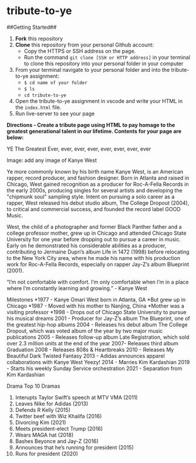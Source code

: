 
# tribute-to-ye


##Getting Started##
1. **Fork** this repository
2. **Clone** this repository from your personal Github account:
    - Copy the HTTPS or SSH address on the page.
    - Run the command `git clone [SSH or HTTP address]` in your terminal to clone this repository into your personal folder in  your computer 
3. From your terminal navigate to your personal folder and into the tribute-to-ye assignment:
    - `$ cd name of your folder`
    - `$ ls` 
    - `cd tribute-to-ye`
4. Open the tribute-to-ye assignment in vscode and write your HTML in the `index.html` file.
5. Run live-server to see your page


**Directions - Create a tribute page using HTML to pay homage to the greatest generational talent in our lifetime.
Contents for your page are below:**

YE
The Greatest Ever, ever, ever, ever, ever, ever, ever, ever
 
Image: add any image of Kanye West
 
Ye more commonly known by his birth name Kanye West, is an American rapper, record producer, and fashion designer. Born in Atlanta and raised in Chicago, West gained recognition as a producer for Roc-A-Fella Records in the early 2000s, producing singles for several artists and developing the "chipmunk soul" sampling style. Intent on pursuing a solo career as a rapper, West released his debut studio album, The College Dropout (2004), to critical and commercial success, and founded the record label GOOD Music.

West, the child of a photographer and former Black Panther father and a college professor mother, grew up in Chicago and attended Chicago State University for one year before dropping out to pursue a career in music. Early on he demonstrated his considerable abilities as a producer, contributing to Jermaine Dupri’s album Life in 1472 (1998) before relocating to the New York City area, where he made his name with his production work for Roc-A-Fella Records, especially on rapper Jay-Z’s album Blueprint (2001). 
 
“I’m not comfortable with comfort. I’m only comfortable when I’m in a place where I’m constantly learning and growing.” - Kanye West	
 
Milestones
*1977 - Kanye Omari West born in Atlanta, GA
  *But grew up in Chicago
*1987 - Moved with his mother to Nanjing, China
  *Mother was a visiting professor
*1998 - Drops out of Chicago State University to pursue his musical dreams
2001 - Producer for Jay-Z’s album The Blueprint, one of the greatest hip-hop albums
2004 - Releases his debut album The College Dropout, which was voted album of the year by two major music publications
2005 - Releases follow-up album Late Registration, which sold over 2.3 million units at the end of the year
2007- Releases third album Graduation
2008 - Releases 808s & Heartbreaks
2010 - Releases My Beautiful Dark Twisted Fantasy
2013 - Adidas announces apparel collaborations with Kanye West
Yeezy!
2014 - Marries Kim Kardashian
2019 - Starts his weekly Sunday Service orchestration
2021 - Separation from Kim Kardashian
 
 
Drama
Top 10 Dramas
 
1. Interupts Taylor Swift’s speech at MTV VMA (2011)
2. Leaves Nike for Adidas (2013)
3. Defends R Kelly (2015)
4. Twitter beef with Wiz Khalifa (2016)
5. Divorcing Kim (2021)
6. Meets president-elect Trump (2016)
7. Wears MAGA hat (2018)
8. Bashes Beyonce and Jay-Z (2016)
9. Announces that he’s running for president (2015)
10. Runs for president (2020)
 
 






